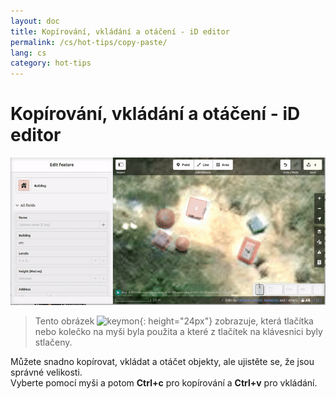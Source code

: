 ```yaml
---
layout: doc
title: Kopírování, vkládání a otáčení - iD editor 
permalink: /cs/hot-tips/copy-paste/
lang: cs
category: hot-tips
---
```


Kopírování, vkládání a otáčení - iD editor 
============

![copy-paste][]

> Tento obrázek ![keymon]{: height="24px"} zobrazuje, která tlačítka nebo kolečko na myši byla použita a které z tlačítek na klávesnici byly stlačeny.  

Můžete snadno kopírovat, vkládat a otáčet objekty, ale ujistěte se, že jsou správné velikosti.  
Vyberte pomocí myši a potom **Ctrl+c** pro kopírování a **Ctrl+v** pro vkládání.  

[copy-paste]:/images/hot-tips/copy-paste.gif
[keymon]:/images/hot-tips/keymon.png